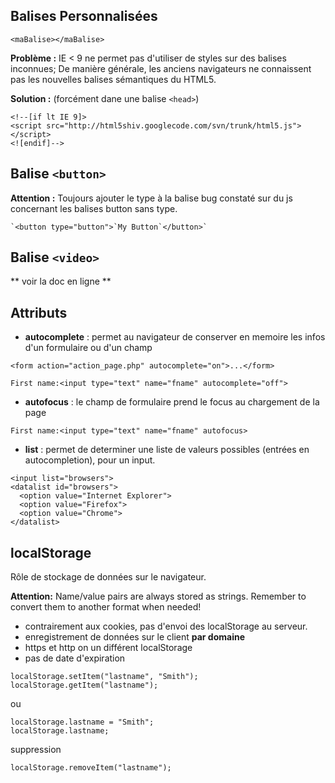 
Balises Personnalisées
--------------------
```
<maBalise></maBalise>
```

**Problème :** IE < 9 ne permet pas d'utiliser de styles sur des balises inconnues; De manière générale, les anciens navigateurs ne connaissent pas les nouvelles balises sémantiques du HTML5.

**Solution :** (forcément dane une balise `<head>`)

    <!--[if lt IE 9]>
    <script src="http://html5shiv.googlecode.com/svn/trunk/html5.js"></script>
    <![endif]-->

Balise `<button>`
---------------
**Attention :** Toujours ajouter le type à la balise bug constaté sur du js concernant les balises button sans type.
    
    `<button type="button">`My Button`</button>`

Balise `<video>`
----------------
** voir la doc en ligne **

Attributs
---------
* **autocomplete** : permet au navigateur de conserver en memoire les infos d'un formulaire ou d'un champ
```
<form action="action_page.php" autocomplete="on">...</form>
```
```
First name:<input type="text" name="fname" autocomplete="off">
```
* **autofocus** : le champ de formulaire prend le focus au chargement de la page
```
First name:<input type="text" name="fname" autofocus>
```
* **list** : permet de determiner une liste de valeurs possibles (entrées en autocompletion), pour un input.
```
<input list="browsers">
<datalist id="browsers">
  <option value="Internet Explorer">
  <option value="Firefox">
  <option value="Chrome">
</datalist>
```
localStorage
------------
Rôle de stockage de données sur le navigateur.

**Attention:** Name/value pairs are always stored as strings. Remember to convert them to another format when needed!

* contrairement aux cookies, pas d'envoi des localStorage au serveur.
* enregistrement de données sur le client **par domaine**
* https et http on un différent localStorage
* pas de date d'expiration
```
localStorage.setItem("lastname", "Smith");
localStorage.getItem("lastname");
```
ou
```
localStorage.lastname = "Smith";
localStorage.lastname;
```
suppression
```
localStorage.removeItem("lastname");
```
